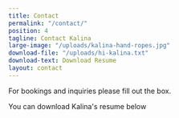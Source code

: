 ```yaml
---
title: Contact
permalink: "/contact/"
position: 4
tagline: Contact Kalina
large-image: "/uploads/kalina-hand-ropes.jpg"
download-file: "/uploads/hi-kalina.txt"
download-text: Download Resume
layout: contact
---
```


For bookings and inquiries please fill out the box.

You can download Kalina's resume below
